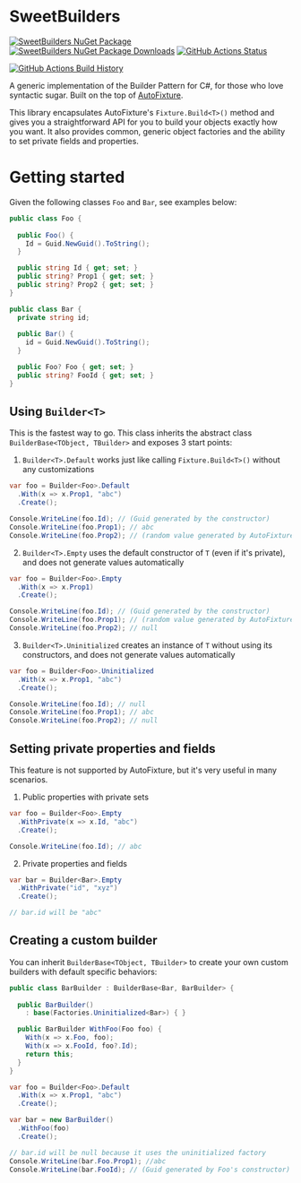 # SweetBuilders

[![SweetBuilders NuGet Package](https://img.shields.io/nuget/v/SweetBuilders.svg)](https://www.nuget.org/packages/SweetBuilders/) [![SweetBuilders NuGet Package Downloads](https://img.shields.io/nuget/dt/SweetBuilders)](https://www.nuget.org/packages/SweetBuilders) [![GitHub Actions Status](https://github.com/victorsebrito/SweetBuilders/workflows/Build/badge.svg?branch=main)](https://github.com/victorsebrito/SweetBuilders/actions)

[![GitHub Actions Build History](https://buildstats.info/github/chart/victorsebrito/SweetBuilders?branch=main&includeBuildsFromPullRequest=false)](https://github.com/victorsebrito/SweetBuilders/actions)


A generic implementation of the Builder Pattern for C#, for those who love syntactic sugar. Built on the top of [AutoFixture](https://github.com/AutoFixture/AutoFixture).

This library encapsulates AutoFixture's `Fixture.Build<T>()` method and gives you a straightforward API for you to build your objects exactly how you want. It also provides common, generic object factories and the ability to set private fields and properties.

# Getting started

Given the following classes `Foo` and `Bar`, see examples below:

```c#
public class Foo {
  
  public Foo() {
    Id = Guid.NewGuid().ToString();
  }

  public string Id { get; set; }
  public string? Prop1 { get; set; }
  public string? Prop2 { get; set; }
}

public class Bar {
  private string id;
  
  public Bar() {
    id = Guid.NewGuid().ToString();
  }

  public Foo? Foo { get; set; }
  public string? FooId { get; set; }
}
```

## Using `Builder<T>`

This is the fastest way to go. This class inherits the abstract class `BuilderBase<TObject, TBuilder>` and exposes 3 start points:

1. `Builder<T>.Default` works just like calling `Fixture.Build<T>()` without any customizations
```c#
var foo = Builder<Foo>.Default
  .With(x => x.Prop1, "abc")
  .Create();

Console.WriteLine(foo.Id); // (Guid generated by the constructor)
Console.WriteLine(foo.Prop1); // abc
Console.WriteLine(foo.Prop2); // (random value generated by AutoFixture)
```

2. `Builder<T>.Empty` uses the default constructor of `T` (even if it's private), and does not generate values automatically
```c#
var foo = Builder<Foo>.Empty
  .With(x => x.Prop1)
  .Create();

Console.WriteLine(foo.Id); // (Guid generated by the constructor)
Console.WriteLine(foo.Prop1); // (random value generated by AutoFixture)
Console.WriteLine(foo.Prop2); // null
```

3. `Builder<T>.Uninitialized` creates an instance of `T` without using its constructors, and does not generate values automatically
```c#
var foo = Builder<Foo>.Uninitialized
  .With(x => x.Prop1, "abc")
  .Create();

Console.WriteLine(foo.Id); // null
Console.WriteLine(foo.Prop1); // abc
Console.WriteLine(foo.Prop2); // null
```

## Setting private properties and fields

This feature is not supported by AutoFixture, but it's very useful in many scenarios.

1. Public properties with private sets

```c#
var foo = Builder<Foo>.Empty
  .WithPrivate(x => x.Id, "abc")
  .Create();

Console.WriteLine(foo.Id); // abc
```

2. Private properties and fields

```c#
var bar = Builder<Bar>.Empty
  .WithPrivate("id", "xyz")
  .Create();

// bar.id will be "abc"
```

## Creating a custom builder

You can inherit `BuilderBase<TObject, TBuilder>` to create your own custom builders with default specific behaviors:

```c#
public class BarBuilder : BuilderBase<Bar, BarBuilder> {
  
  public BarBuilder()
    : base(Factories.Uninitialized<Bar>) { }

  public BarBuilder WithFoo(Foo foo) {
    With(x => x.Foo, foo);
    With(x => x.FooId, foo?.Id);
    return this;
  }
}

var foo = Builder<Foo>.Default
  .With(x => x.Prop1, "abc")
  .Create();

var bar = new BarBuilder()
  .WithFoo(foo)
  .Create();

// bar.id will be null because it uses the uninitialized factory
Console.WriteLine(bar.Foo.Prop1); //abc
Console.WriteLine(bar.FooId); // (Guid generated by Foo's constructor)
```
